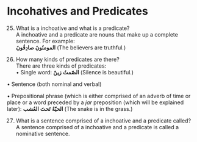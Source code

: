 Incohatives and Predicates
==========================

25. What is a inchoative and what is a predicate?  
 A inchoative and a predicate are nouns that make up a complete
sentence. For example:  
**المومنُونَ** **صادِقُونَ** (The believers are truthful.)

26. How many kinds of predicates are there?  
 There are three kinds of predicates:  
 • Single word: **الصّمتُ** **زینٌ** (Silence is beautiful.)

• Sentence (both nominal and verbal)

• Prepositional phrase (which is either comprised of an adverb of time
or place or a word preceded by a *jar* preposition (which will be
explained later): **الحیّةُ** **تَحتَ** **العُشب** (The snake is in the
grass.)

27. What is a sentence comprised of a inchoative and a predicate
called?  
 A sentence comprised of a inchoative and a predicate is called a
nominative sentence.


